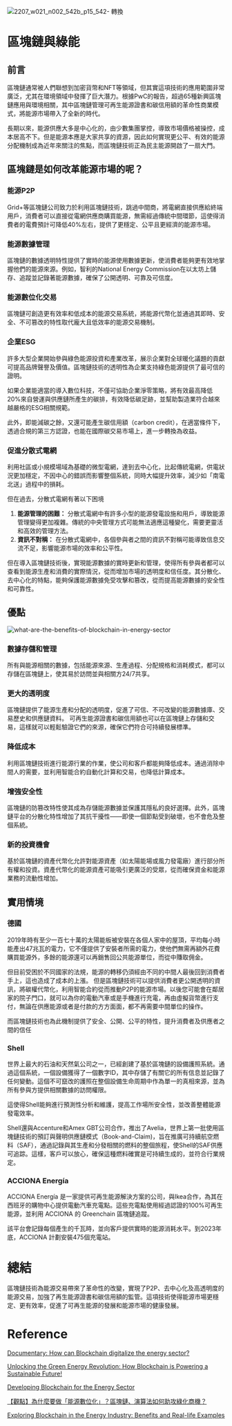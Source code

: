 
![2207_w021_n002_542b_p15_542- 轉換](https://github.com/CAFECA-IO/KnowledgeManagement/assets/98379087/b56713eb-4025-4031-a807-3de287786e7a)


# 區塊鏈與綠能

## 前言
區塊鏈通常被人們聯想到加密貨幣和NFT等領域，但其實這項技術的應用範圍非常廣泛，尤其在環境領域中發揮了巨大潛力。根據PwC的報告，超過65種新興區塊鏈應用與環境相關，其中區塊鏈管理可再生能源證書和碳信用額的革命性商業模式，將能源市場帶入了全新的時代。

長期以來，能源供應大多是中心化的，由少數集團掌控，導致市場價格被操控，成本居高不下。但是能源本應是大家共享的資源，因此如何實現更公平、有效的能源分配機制成為近年來關注的焦點，而區塊鏈技術正為民主能源開啟了一扇大門。
## 區塊鏈是如何改革能源市場的呢？

### 能源P2P

Grid+等區塊鏈公司致力於利用區塊鏈技術，跳過中間商，將電網直接供應給終端用戶，消費者可以直接從電網供應商購買能源，無需經過傳統中間環節，這使得消費者的電費預計可降低40%左右，提供了更穩定、公平且更經濟的能源市場。

### 能源數據管理

區塊鏈的數據透明特性提供了實時的能源使用數據更新，使消費者能夠更有效地掌握他們的能源來源。例如，智利的National Energy Commission在以太坊上儲存、追蹤並記錄著能源數據，確保了公開透明、可靠及可信度。

### 能源數位化交易
區塊鏈可創造更有效率和低成本的能源交易系統，將能源代幣化並通過其即時、安全、不可篡改的特性取代龐大且低效率的能源交易機制。


### 企業ESG
許多大型企業開始參與綠色能源投資和產業改革，展示企業對全球暖化議題的貢獻可提高品牌聲譽及價值。區塊鏈技術的透明性為企業支持綠色能源提供了最可信的證明。

如果企業能適當的導入數位科技，不僅可協助企業淨零策略，將有效最高降低20%來自營運與供應鏈所產生的碳排，有效降低碳足跡，並幫助製造業符合越來越嚴格的ESG相關規範。

此外，即能減碳之餘，又還可能產生碳信用額（carbon credit），在適當條件下，透過合規的第三方認證，也能在國際碳交易市場上，進一步轉換為收益。

### 促進分散式電網

利用社區或小規模場域為基礎的微型電網，達到去中心化，比起傳統電網，供電狀況更加穩定，不因中心的錯誤而影響整個系統，同時大幅提升效率，減少如「南電北送」過程中的損耗。

但在過去，分散式電網有著以下困境

1. **能源管理的困難：** 分散式電網中有許多小型的能源發電設施和用戶，導致能源管理變得更加複雜。傳統的中央管理方式可能無法適應這種變化，需要更靈活和高效的管理方法。
2. **資訊不對稱：** 在分散式電網中，各個參與者之間的資訊不對稱可能導致信息交流不足，影響能源市場的效率和公平性。

但在導入區塊鏈技術後，實現能源數據的實時更新和管理，使得所有參與者都可以查看到能源生產和消費的實際情況，從而增加市場的透明度和信任度。其分散化、去中心化的特點，能夠保護能源數據免受攻擊和篡改，從而提高能源數據的安全性和可靠性。


## 優點

![what-are-the-benefits-of-blockchain-in-energy-sector](https://github.com/CAFECA-IO/KnowledgeManagement/assets/98379087/67ca2206-2c35-47a3-bd00-c19c3e504cbc)


### 數據存儲和管理
所有與能源相關的數據，包括能源來源、生產過程、分配規格和消耗模式，都可以存儲在區塊鏈上，使其易於訪問並與相關方24/7共享。

### 更大的透明度

區塊鏈提供了能源生產和分配的透明度，促進了可信、不可改變的能源數據庫、交易歷史和供應鏈資料。
可再生能源證書和碳信用額也可以在區塊鏈上存儲和交易，這樣就可以輕鬆驗證它們的來源，確保它們符合可持續發展標準。

### 降低成本

利用區塊鏈技術進行能源行業的作業，使公司和客戶都能夠降低成本。通過消除中間人的需要，並利用智能合約自動化計算和交易，也降低計算成本。

### 增強安全性

區塊鏈的防篡改特性使其成為存儲能源數據並保護其隱私的良好選擇。此外，區塊鏈平台的分散化特性增加了其抗干擾性——即使一個節點受到破壞，也不會危及整個系統。

### 新的投資機會

基於區塊鏈的資產代幣化允許對能源資產（如太陽能場或風力發電廠）進行部分所有權和投資。資產代幣化的能源資產可能吸引更廣泛的受眾，從而確保資金和能源業務的流動性增加。

## 實用情境

### 德國

2019年時有至少一百七十萬的太陽能板被安裝在各個人家中的屋頂，平均每小時能產出47兆瓦的電力，它不僅提供了安裝者所需的電力，使他們無需再額外花費購買能源外，多餘的能源還可以再銷售回公共能源單位，而從中賺取佣金。

但目前受困於不同國家的法規，能源的轉移仍須經由不同的中間人最後回到消費者手上，這也造成了成本的上漲。
但是區塊鏈技術可以提供消費者更公開透明的資訊，將碳權代幣化，利用智能合約從而推動P2P的能源市場。以後您可能會在鄰居家的院子門口，就可以為你的電動汽車或是手機進行充電，再由虛擬貨幣進行支付，無論在供應能源或者是付款的方方面面，都不再需要中間單位的操作。

而區塊鏈技術也為此機制提供了安全、公開、公平的特性，提升消費者及供應者之間的信任

### Shell
世界上最大的石油和天然氣公司之一，已經創建了基於區塊鏈的設備護照系統。通過這個系統，一個設備獲得了一個數字ID，其中存儲了有關它的所有信息並記錄了任何變動。這個不可竄改的護照在整個設備生命周期中作為單一的真相來源，並為所有參與方提供相關數據的訪問權限。

這使得Shell能夠進行預測性分析和維護，提高工作場所安全性，並改善整體能源發電效率。

Shell還與Accenture和Amex GBT公司合作，推出了Avelia，世界上第一批使用區塊鏈技術的預訂與聲明供應鏈模式（Book-and-Claim)，旨在推廣可持續航空燃料（SAF），通過記錄與其生產和分發相關的燃料的整個旅程，使Shell的SAF供應可追踪。這樣，客戶可以放心，確保這種燃料確實是可持續生成的，並符合行業規定。

### ACCIONA Energía

ACCIONA Energía 是一家提供可再生能源解決方案的公司，與Ikea合作，為其在西班牙的購物中心提供電動汽車充電點。這些充電點使用經過認證的100%可再生能源，並利用 ACCIONA 的 Greenchain 區塊鏈追蹤。

該平台會記錄每個產生的千瓦時，並向客戶提供實時的能源消耗水平。到2023年底，ACCIONA 計劃安裝475個充電站。


# 總結

區塊鏈技術為能源交易帶來了革命性的改變，實現了P2P、去中心化及高透明度的能源交易，加強了再生能源證書和碳信用額的監管。這項技術使得能源市場更穩定、更有效率，促進了可再生能源的發展和能源市場的健康發展。

# Reference
[Documentary: How can Blockchain digitalize the energy sector?](https://www.youtube.com/watch?v=xUmpCNIz_Fw&t=160s)

[Unlocking the Green Energy Revolution: How Blockchain is Powering a Sustainable Future!](https://www.youtube.com/watch?v=jeixj54kMJA)

[Developing Blockchain for the Energy Sector](https://www.youtube.com/watch?v=AFdV530ZkWA)

[【觀點】為什麼要做「能源數位化」？區塊鏈、演算法如何助攻綠化商機？](https://www.bnext.com.tw/article/72425/renewable-energy-digital--blockchain?)

[Exploring Blockchain in the Energy Industry: Benefits and Real-life Examples](https://pixelplex.io/blog/blockchain-energy-industry/)
